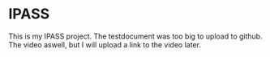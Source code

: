 # IPASS

This is my IPASS project.
The testdocument was too big to upload to github.
The video aswell, but I will upload a link to the video later.
